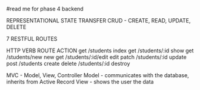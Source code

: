 #read me for phase 4 backend

REPRESENTATIONAL STATE TRANSFER
CRUD - CREATE, READ, UPDATE, DELETE

7 RESTFUL ROUTES

HTTP VERB               ROUTE                   ACTION
get                     /students               index
get                     /students/:id           show
get                     /students/new           new
get                     /students/:id/edit      edit
patch                   /students/:id           update
post                    /students               create
delete                  /students/:id           destroy

MVC - Model, View, Controller
Model - communicates with the database, inherits from Active Record
View - shows the user the data

